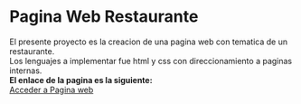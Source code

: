 # Pagina Web Restaurante
El presente proyecto es la creacion de una pagina web con tematica de un restaurante.
<br>
Los lenguajes a implementar fue html y css con direccionamiento a paginas internas.
<br>
<b>El enlace de la pagina es la siguiente:</b>
<br>
[Acceder a Pagina web ](https://perlasantellanes.github.io/restaurante/)
<br>

